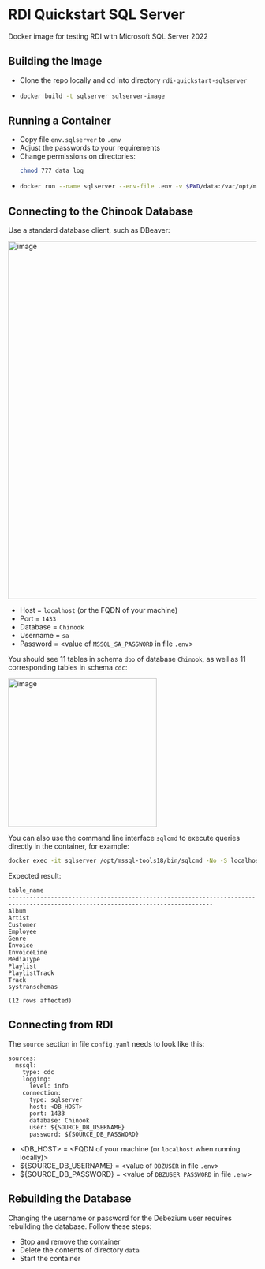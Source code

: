 # RDI Quickstart SQL Server

Docker image for testing RDI with Microsoft SQL Server 2022

## Building the Image

- Clone the repo locally and cd into directory `rdi-quickstart-sqlserver`
- ```bash
  docker build -t sqlserver sqlserver-image
  ```

## Running a Container

- Copy file `env.sqlserver` to `.env`
- Adjust the passwords to your requirements
- Change permissions on directories:
  ```bash
  chmod 777 data log
  ```
- ```bash
  docker run --name sqlserver --env-file .env -v $PWD/data:/var/opt/mssql/data -v $PWD/log:/var/opt/mssql/log -p 1433:1433 -d sqlserver
  ```

## Connecting to the Chinook Database

Use a standard database client, such as DBeaver:

<img width="726" alt="image" src="https://github.com/user-attachments/assets/5f06a827-8a75-4d01-870d-39f814dc3c8d" />

- Host = `localhost` (or the FQDN of your machine)
- Port = `1433`
- Database = `Chinook`
- Username = `sa`
- Password = <value of `MSSQL_SA_PASSWORD` in file `.env`>

You should see 11 tables in schema `dbo` of database `Chinook`, as well as 11 corresponding tables in schema `cdc`:

<img width="301" alt="image" src="https://github.com/user-attachments/assets/892594ab-9a31-4b8a-9698-a1476b61c02e" />

You can also use the command line interface `sqlcmd` to execute queries directly in the container, for example:

```bash
docker exec -it sqlserver /opt/mssql-tools18/bin/sqlcmd -No -S localhost -U sa -P CompLex#987 -d Chinook -Q "select table_name from information_schema.tables where table_schema='dbo'"
```

Expected result:

```
table_name                                                                                                                      
--------------------------------------------------------------------------------------------------------------------------------
Album                                                                                                                           
Artist                                                                                                                          
Customer                                                                                                                        
Employee                                                                                                                        
Genre                                                                                                                           
Invoice                                                                                                                         
InvoiceLine                                                                                                                     
MediaType                                                                                                                       
Playlist                                                                                                                        
PlaylistTrack                                                                                                                   
Track                                                                                                                           
systranschemas                                                                                                                  

(12 rows affected)
```

## Connecting from RDI

The `source` section in file `config.yaml` needs to look like this:

```
sources:
  mssql:
    type: cdc
    logging:
      level: info
    connection:
      type: sqlserver
      host: <DB_HOST>
      port: 1433
      database: Chinook
      user: ${SOURCE_DB_USERNAME}
      password: ${SOURCE_DB_PASSWORD}
```

- <DB_HOST> = <FQDN of your machine (or `localhost` when running locally)\>
- ${SOURCE_DB_USERNAME} = <value of `DBZUSER` in file `.env`>
- ${SOURCE_DB_PASSWORD} = <value of `DBZUSER_PASSWORD` in file `.env`>

## Rebuilding the Database

Changing the username or password for the Debezium user requires rebuilding the database. Follow these steps:

- Stop and remove the container
- Delete the contents of directory `data`
- Start the container
